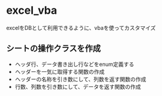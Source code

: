 excel_vba
=========

excelをDBとして利用できるように、vbaを使ってカスタマイズ

シートの操作クラスを作成
----------
  * ヘッダ行、データ書き出し行などをenum定義する
  * ヘッダーを一気に取得する関数の作成
  * ヘッダーの名称を引き数にして、列数を返す関数の作成
  * 行数、列数を引き数にして、データを返す関数の作成


